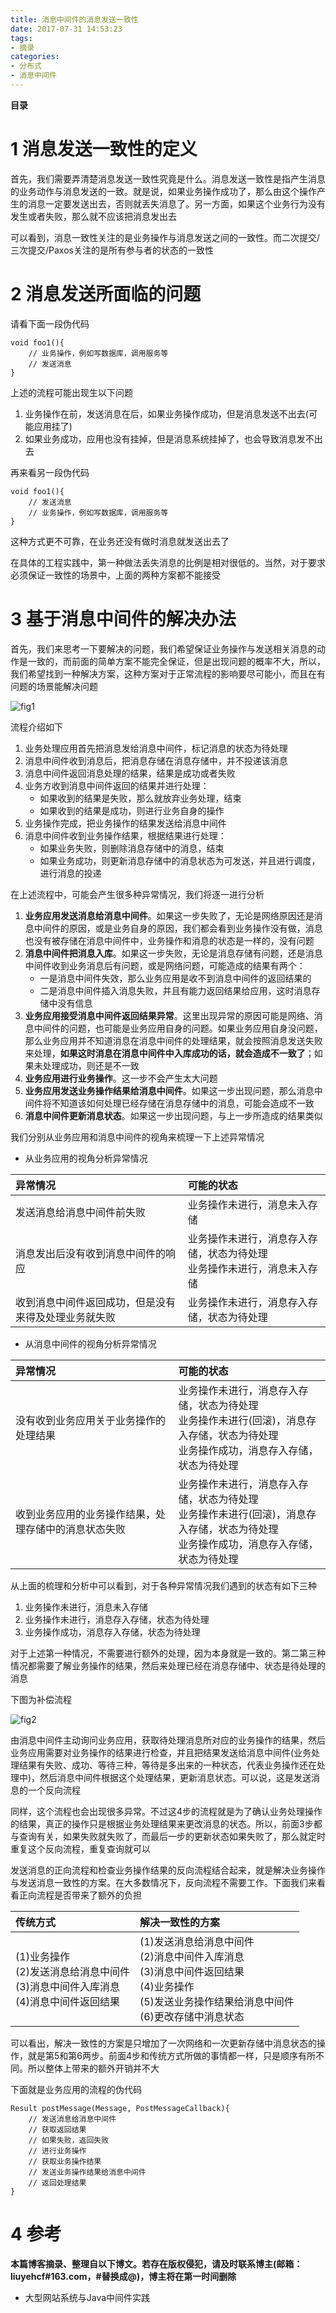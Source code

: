 ```yaml
---
title: 消息中间件的消息发送一致性
date: 2017-07-31 14:53:23
tags: 
- 摘录
categories: 
- 分布式
- 消息中间件
---
```


__目录__

<!-- toc -->
<!--more-->

# 1 消息发送一致性的定义

首先，我们需要弄清楚消息发送一致性究竟是什么。消息发送一致性是指产生消息的业务动作与消息发送的一致。就是说，如果业务操作成功了，那么由这个操作产生的消息一定要发送出去，否则就丢失消息了。另一方面，如果这个业务行为没有发生或者失败，那么就不应该把消息发出去

可以看到，消息一致性关注的是业务操作与消息发送之间的一致性。而二次提交/三次提交/Paxos关注的是所有参与者的状态的一致性

# 2 消息发送所面临的问题

请看下面一段伪代码

```
void foo1(){
    // 业务操作，例如写数据库，调用服务等
    // 发送消息
}
```

上述的流程可能出现生以下问题

1. 业务操作在前，发送消息在后，如果业务操作成功，但是消息发送不出去(可能应用挂了)
1. 如果业务成功，应用也没有挂掉，但是消息系统挂掉了，也会导致消息发不出去

再来看另一段伪代码

```
void foo1(){
    // 发送消息
    // 业务操作，例如写数据库，调用服务等
}
```

这种方式更不可靠，在业务还没有做时消息就发送出去了

在具体的工程实践中，第一种做法丢失消息的比例是相对很低的。当然，对于要求必须保证一致性的场景中，上面的两种方案都不能接受

# 3 基于消息中间件的解决办法

首先，我们来思考一下要解决的问题，我们希望保证业务操作与发送相关消息的动作是一致的，而前面的简单方案不能完全保证，但是出现问题的概率不大，所以，我们希望找到一种解决方案，这种方案对于正常流程的影响要尽可能小，而且在有问题的场景能解决问题

![fig1](/images/消息中间件的消息发送一致性/fig1.png)

流程介绍如下

1. 业务处理应用首先把消息发给消息中间件，标记消息的状态为待处理
1. 消息中间件收到消息后，把消息存储在消息存储中，并不投递该消息
1. 消息中间件返回消息处理的结果，结果是成功或者失败
1. 业务方收到消息中间件返回的结果并进行处理：
    * 如果收到的结果是失败，那么就放弃业务处理，结束
    * 如果收到的结果是成功，则进行业务自身的操作
1. 业务操作完成，把业务操作的结果发送给消息中间件
1. 消息中间件收到业务操作结果，根据结果进行处理：
    * 如果业务失败，则删除消息存储中的消息，结束
    * 如果业务成功，则更新消息存储中的消息状态为可发送，并且进行调度，进行消息的投递

在上述流程中，可能会产生很多种异常情况，我们将逐一进行分析

1. __业务应用发送消息给消息中间件__。如果这一步失败了，无论是网络原因还是消息中间件的原因，或是业务自身的原因，我们都会看到业务操作没有做，消息也没有被存储在消息中间件中，业务操作和消息的状态是一样的，没有问题
1. __消息中间件把消息入库__。如果这一步失败，无论是消息存储有问题，还是消息中间件收到业务消息后有问题，或是网络问题，可能造成的结果有两个：
    * 一是消息中间件失效，那么业务应用是收不到消息中间件的返回结果的
    * 二是消息中间件插入消息失败，并且有能力返回结果给应用，这时消息存储中没有信息
1. __业务应用接受消息中间件返回结果异常__。这里出现异常的原因可能是网络、消息中间件的问题，也可能是业务应用自身的问题。如果业务应用自身没问题，那么业务应用并不知道消息在消息中间件的处理结果，就会按照消息发送失败来处理，__如果这时消息在消息中间件中入库成功的话，就会造成不一致了__；如果未处理成功，则还是不一致
1. __业务应用进行业务操作__。这一步不会产生太大问题
1. __业务应用发送业务操作结果给消息中间件__。如果这一步出现问题，那么消息中间件将不知道该如何处理已经存储在消息存储中的消息，可能会造成不一致
1. __消息中间件更新消息状态__。如果这一步出现问题，与上一步所造成的结果类似

我们分别从业务应用和消息中间件的视角来梳理一下上述异常情况

* 从业务应用的视角分析异常情况

| 异常情况 | 可能的状态 |
|:--|:--|
| 发送消息给消息中间件前失败 | 业务操作未进行，消息未入存储 |
| 消息发出后没有收到消息中间件的响应 | 业务操作未进行，消息存入存储，状态为待处理<br>业务操作未进行，消息未入存储 |
| 收到消息中间件返回成功，但是没有来得及处理业务就失败 | 业务操作未进行，消息存入存储，状态为待处理 |

* 从消息中间件的视角分析异常情况

| 异常情况 | 可能的状态 |
|:--|:--|
| 没有收到业务应用关于业务操作的处理结果 | 业务操作未进行，消息存入存储，状态为待处理<br>业务操作未进行(回滚)，消息存入存储，状态为待处理<br>业务操作成功，消息存入存储，状态为待处理 |
| 收到业务应用的业务操作结果，处理存储中的消息状态失败 | 业务操作未进行，消息存入存储，状态为待处理<br>业务操作未进行(回滚)，消息存入存储，状态为待处理<br>业务操作成功，消息存入存储，状态为待处理 |

从上面的梳理和分析中可以看到，对于各种异常情况我们遇到的状态有如下三种

1. 业务操作未进行，消息未入存储
1. 业务操作未进行，消息存入存储，状态为待处理
1. 业务操作成功，消息存入存储，状态为待处理

对于上述第一种情况，不需要进行额外的处理，因为本身就是一致的。第二第三种情况都需要了解业务操作的结果，然后来处理已经在消息存储中、状态是待处理的消息

下图为补偿流程

![fig2](/images/消息中间件的消息发送一致性/fig2.png)

由消息中间件主动询问业务应用，获取待处理消息所对应的业务操作的结果，然后业务应用需要对业务操作的结果进行检查，并且把结果发送给消息中间件(业务处理结果有失败、成功、等待三种，等待是多出来的一种状态，代表业务操作还在处理中)，然后消息中间件根据这个处理结果，更新消息状态。可以说，这是发送消息的一个反向流程

同样，这个流程也会出现很多异常。不过这4步的流程就是为了确认业务处理操作的结果，真正的操作只是根据业务处理结果来更改消息的状态。所以，前面3步都与查询有关，如果失败就失败了，而最后一步的更新状态如果失败了，那么就定时重复这个反向流程，重复查询就可以

发送消息的正向流程和检查业务操作结果的反向流程结合起来，就是解决业务操作与发送消息一致性的方案。在大多数情况下，反向流程不需要工作。下面我们来看看正向流程是否带来了额外的负担

| 传统方式 | 解决一致性的方案 |
|:--|:--|
| (1)业务操作<br>(2)发送消息给消息中间件<br>(3)消息中间件入库消息<br>(4)消息中间件返回结果 | (1)发送消息给消息中间件<br>(2)消息中间件入库消息<br>(3)消息中间件返回结果<br>(4)业务操作<br>(5)发送业务操作结果给消息中间件<br>(6)更改存储中消息状态 |

可以看出，解决一致性的方案是只增加了一次网络和一次更新存储中消息状态的操作，就是第5和第6两步。前面4步和传统方式所做的事情都一样，只是顺序有所不同。所以整体上带来的额外开销并不大

下面就是业务应用的流程的伪代码

```
Result postMessage(Message, PostMessageCallback){
    // 发送消息给消息中间件
    // 获取返回结果
    // 如果失败，返回失败
    // 进行业务操作
    // 获取业务操作结果
    // 发送业务操作结果给消息中间件
    // 返回处理结果
}
```

# 4 参考

__本篇博客摘录、整理自以下博文。若存在版权侵犯，请及时联系博主(邮箱：liuyehcf#163.com，#替换成@)，博主将在第一时间删除__

* 大型网站系统与Java中间件实践

